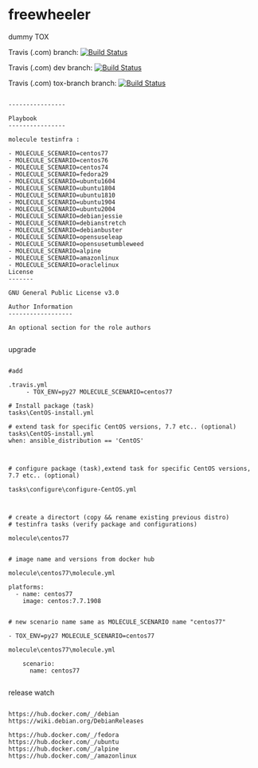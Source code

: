 # freewheeler
dummy TOX




Travis (.com) branch:
[![Build Status](https://travis-ci.com/githubfoam/freewheeler.svg?branch=master)](https://travis-ci.com/githubfoam/freewheeler)  

Travis (.com) dev branch:
[![Build Status](https://travis-ci.com/githubfoam/freewheeler.svg?branch=dev)](https://travis-ci.com/githubfoam/freewheeler)  

Travis (.com) tox-branch branch:
[![Build Status](https://travis-ci.com/githubfoam/freewheeler.svg?branch=tox-branch)](https://travis-ci.com/githubfoam/freewheeler)  




~~~~

----------------

Playbook
----------------

molecule testinfra :

- MOLECULE_SCENARIO=centos77
- MOLECULE_SCENARIO=centos76
- MOLECULE_SCENARIO=centos74
- MOLECULE_SCENARIO=fedora29
- MOLECULE_SCENARIO=ubuntu1604
- MOLECULE_SCENARIO=ubuntu1804
- MOLECULE_SCENARIO=ubuntu1810
- MOLECULE_SCENARIO=ubuntu1904
- MOLECULE_SCENARIO=ubuntu2004
- MOLECULE_SCENARIO=debianjessie
- MOLECULE_SCENARIO=debianstretch
- MOLECULE_SCENARIO=debianbuster
- MOLECULE_SCENARIO=opensuseleap
- MOLECULE_SCENARIO=opensusetumbleweed
- MOLECULE_SCENARIO=alpine
- MOLECULE_SCENARIO=amazonlinux
- MOLECULE_SCENARIO=oraclelinux
License
-------

GNU General Public License v3.0

Author Information
------------------

An optional section for the role authors


~~~~

upgrade
~~~~

#add

.travis.yml
     - TOX_ENV=py27 MOLECULE_SCENARIO=centos77

# Install package (task)
tasks\CentOS-install.yml

# extend task for specific CentOS versions, 7.7 etc.. (optional)
tasks\CentOS-install.yml
when: ansible_distribution == 'CentOS'



# configure package (task),extend task for specific CentOS versions, 7.7 etc.. (optional)

tasks\configure\configure-CentOS.yml



# create a directort (copy && rename existing previous distro)
# testinfra tasks (verify package and configurations)

molecule\centos77


# image name and versions from docker hub

molecule\centos77\molecule.yml

platforms:
  - name: centos77
    image: centos:7.7.1908


# new scenario name same as MOLECULE_SCENARIO name "centos77"

- TOX_ENV=py27 MOLECULE_SCENARIO=centos77

molecule\centos77\molecule.yml

    scenario:
      name: centos77    


~~~~

release watch
~~~~

https://hub.docker.com/_/debian
https://wiki.debian.org/DebianReleases

https://hub.docker.com/_/fedora
https://hub.docker.com/_/ubuntu
https://hub.docker.com/_/alpine
https://hub.docker.com/_/amazonlinux

~~~~
